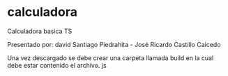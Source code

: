 # calculadora
Calculadora basica TS

Presentado por: david Santiago Piedrahita - José Ricardo Castillo Caicedo

Una vez descargado se debe crear una carpeta llamada build en la cual debe estar contenido el archivo. js
